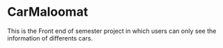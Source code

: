 # CarMaloomat
This is the Front end of semester project in which users can only see the information of differents cars.

